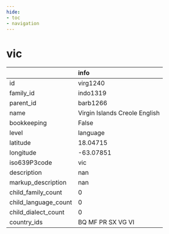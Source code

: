 ```yaml
---
hide:
- toc
- navigation
---
```

# vic
|                      | info                          |
|:---------------------|:------------------------------|
| id                   | virg1240                      |
| family_id            | indo1319                      |
| parent_id            | barb1266                      |
| name                 | Virgin Islands Creole English |
| bookkeeping          | False                         |
| level                | language                      |
| latitude             | 18.04715                      |
| longitude            | -63.07851                     |
| iso639P3code         | vic                           |
| description          | nan                           |
| markup_description   | nan                           |
| child_family_count   | 0                             |
| child_language_count | 0                             |
| child_dialect_count  | 0                             |
| country_ids          | BQ MF PR SX VG VI             |